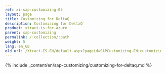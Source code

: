 ```yaml
---
ref: xi-sap-customizing-05
layout: page
title: Customizing for DeltaQ
description: Customizing for DeltaQ
product: xtract-is-for-azure
parent: sap-customizing
permalink: /:collection/:path
weight: 5
lang: en_GB
old_url: /Xtract-IS-EN/default.aspx?pageid=SAPCustomizing-EN:customizing-for-deltaq
---
```


{% include _content/en/sap-customizing/customizing-for-deltaq.md  %}
